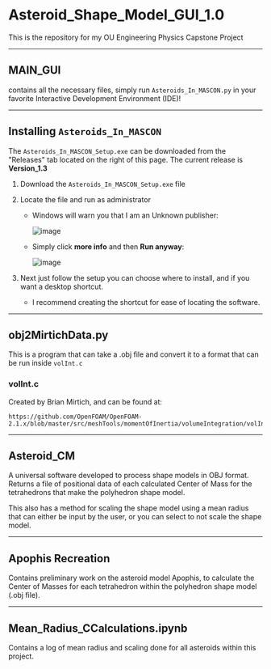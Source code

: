 # Asteroid_Shape_Model_GUI_1.0
This is the repository for my OU Engineering Physics Capstone Project 

---

## MAIN_GUI

  contains all the necessary files, simply run `Asteroids_In_MASCON.py` in your favorite Interactive Development Environment (IDE)!

---

## Installing `Asteroids_In_MASCON`
  The `Asteroids_In_MASCON_Setup.exe` can be downloaded from the "Releases" tab located on the right of this page.
  The current release is **Version_1.3**

  1. Download the `Asteroids_In_MASCON_Setup.exe` file
  2. Locate the file and run as administrator
      - Windows will warn you that I am an Unknown publisher:
        
        ![image](https://github.com/evan-a-blosser-1/Asteroid_Shape_Model_GUI_1.0/assets/85218360/5bf24413-4d60-49d8-91e0-4affb43f8df8)
        
      - Simply click **more info** and then **Run anyway**:
        
        ![image](https://github.com/evan-a-blosser-1/Asteroid_Shape_Model_GUI_1.0/assets/85218360/0aae3d60-67a4-434b-8a8f-d52984f1683f)
        
3. Next just follow the setup you can choose where to install, and if you want a desktop shortcut.

   - I recommend creating the shortcut for ease of locating the software. 

---

## obj2MirtichData.py
  This is a program that can take a .obj file and convert it to a format that can be run inside `volInt.c`

### volInt.c
  Created by Brian Mirtich, and can be found at:  
  
    https://github.com/OpenFOAM/OpenFOAM-2.1.x/blob/master/src/meshTools/momentOfInertia/volumeIntegration/volInt.c 

---

## Asteroid_CM

  A universal software developed to process shape models in OBJ format. Returns a file of positional data of each calculated Center of Mass for the tetrahedrons that make the polyhedron shape model. 

  This also has a method for scaling the shape model using a mean radius that can either be input by the user, or you can select to not scale the shape model. 

---

## Apophis Recreation

  Contains preliminary work on the asteroid model Apophis, to calculate the Center of Masses for each tetrahedron within the polyhedron shape model (.obj file).

---

## Mean_Radius_CCalculations.ipynb

  Contains a log of mean radius and scaling done for all asteroids within this project.
